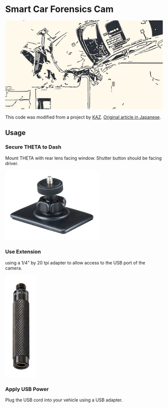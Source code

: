 # Smart Car Forensics Cam

![car crash diagram](images/car-crash.jpeg)

This code was modified from a project by [KAZ](https://twitter.com/yokazuya_jp).
[Original article in Japanese](https://qiita.com/yokazuya/items/f36e5a2252bf32b0c18b).

## Usage

### Secure THETA to Dash

Mount THETA with rear lens facing window.  Shutter button should be facing driver.

![THETA Mount](images/cam-mount.jpeg)

### Use Extension

using a 1/4" by 20 tpi adapter to allow access to the USB port of the camera.

![THETA Extension](images/extension.png)

### Apply USB Power

Plug the USB cord into your vehicle using a USB adapter.


